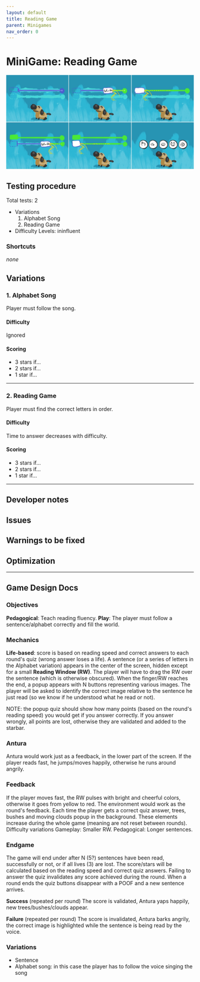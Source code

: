 ```yaml
---
layout: default
title: Reading Game
parent: Minigames
nav_order: 0
---
```

# MiniGame: Reading Game

![ReadingGame](images/ReadingGame.jpg)

## Testing procedure
Total tests: 2
- Variations
    1. Alphabet Song
    2. Reading Game
- Difficulty Levels: ininfluent

### Shortcuts
_none_

## Variations
### 1. Alphabet Song
Player must follow the song.

#### Difficulty
Ignored

#### Scoring
- 3 stars if...
- 2 stars if...
- 1 star if...
---
### 2. Reading Game
Player must find the correct letters in order.

#### Difficulty
Time to answer decreases with difficulty.

#### Scoring
- 3 stars if...
- 2 stars if...
- 1 star if...
---
## Developer notes

## Issues

## Warnings to be fixed

## Optimization

---

## Game Design Docs

### Objectives
**Pedagogical**: Teach reading fluency.
**Play**: The player must follow a sentence/alphabet correctly and fill the world.

### Mechanics
**Life-based**: score is based on reading speed and correct answers to each round's quiz (wrong answer loses a life).
A sentence (or a series of letters in the Alphabet variation) appears in the center of the screen, hidden except for a small **Reading Window (RW)**. The player will have to drag the RW over the sentence (which is otherwise obscured). When the finger/RW reaches the end, a popup appears with N buttons representing various images. The player will be asked to identify the correct image relative to the sentence he just read (so we know if he understood what he read or not).

NOTE: the popup quiz should show how many points (based on the round's reading speed) you would get if you answer correctly. If you answer wrongly, all points are lost, otherwise they are validated and added to the starbar.

### Antura

Antura would work just as a feedback, in the lower part of the screen. If the player reads fast, he jumps/moves happily, otherwise he runs around angrily.

### Feedback

If the player moves fast, the RW pulses with bright and cheerful colors, otherwise it goes from yellow to red.
The environment would work as the round's feedback. Each time the player gets a correct quiz answer, trees, bushes and moving clouds popup in the background. These elements increase during the whole game (meaning are not reset between rounds).
Difficulty variations
Gameplay: Smaller RW.
Pedagogical: Longer sentences.

### Endgame

The game will end under after N (5?) sentences have been read, successfully or not, or if all lives (3) are lost.
The score/stars will be calculated based on the reading speed and correct quiz answers. Failing to answer the quiz invalidates any score achieved during the round.
When a round ends the quiz buttons disappear with a POOF and a new sentence arrives.

**Success** (repeated per round)
The score is validated, Antura yaps happily, new trees/bushes/clouds appear.

**Failure** (repeated per round)
The score is invalidated, Antura barks angrily, the correct image is highlighted while the sentence is being read by the voice.

### Variations

- Sentence
- Alphabet song: in this case the player has to follow the voice singing the song
